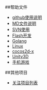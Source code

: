 ##帮助文件
- [github使用说明](<Github_Readme.md>)
- [MD文件说明](<MD_Readme.md>)
- [SVN使用](<svn.md>)
- [Flash开发](<flash.md>)
- [Golang](<go.md>)
- [Linux](<linux.md>)
- [cocos2d-x](<cocos2d-x.md>)
- [Unity3D](<Unity3D.md>)
- [手机游戏](<MobileGame.md>)

##其他项目
- [关注项目列表](<!Projects.md>)
